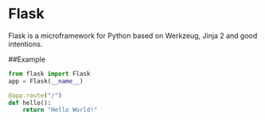 # Flask

Flask is a microframework for Python based on Werkzeug, Jinja 2 and good intentions.

##Example
```python
from flask import Flask
app = Flask(__name__)

@app.route("/")
def hello():
    return "Hello World!"
```
